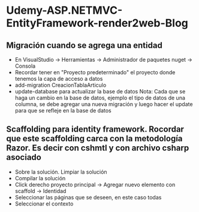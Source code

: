 # Udemy-ASP.NETMVC-EntityFramework-render2web-Blog


## Migración cuando se agrega una entidad

- En VisualStudio -> Herramientas -> Administrador de paquetes nuget -> Consola
- Recordar tener en "Proyecto predeterminado" el proyecto donde tenemos la capa de acceso a datos
- add-migration CreacionTablaArticulo
- update-database para actualizar la base de datos
Nota: Cada que se haga un cambio en la base de datos, ejemplo el tipo de datos de una columna, se debe agregar una nueva migración y luego hacer el update para que se refleje en la base de datos


## Scaffolding para identity framework. Rocordar que este scaffolding carca con la metodología Razor. Es decir con cshmtl y con archivo csharp asociado

- Sobre la solución. Limpiar la solución
- Compilar la solución
- Click derecho proyecto principal -> Agregar nuevo elemento con scaffold -> Identidad
- Seleccionar las páginas que se deseen, en este caso todas
- Seleccionar el contexto

